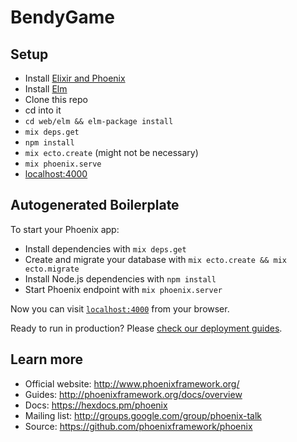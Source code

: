 # BendyGame

## Setup
- Install [Elixir and Phoenix](http://www.phoenixframework.org/docs/installation)
- Install [Elm](http://elm-lang.org:1234/install)
- Clone this repo
- cd into it
- `cd web/elm && elm-package install`
- `mix deps.get`
- `npm install`
- `mix ecto.create` (might not be necessary)
- `mix phoenix.serve`
- [localhost:4000](http://localhost:4000)

## Autogenerated Boilerplate

To start your Phoenix app:

  * Install dependencies with `mix deps.get`
  * Create and migrate your database with `mix ecto.create && mix ecto.migrate`
  * Install Node.js dependencies with `npm install`
  * Start Phoenix endpoint with `mix phoenix.server`

Now you can visit [`localhost:4000`](http://localhost:4000) from your browser.

Ready to run in production? Please [check our deployment guides](http://www.phoenixframework.org/docs/deployment).

## Learn more

  * Official website: http://www.phoenixframework.org/
  * Guides: http://phoenixframework.org/docs/overview
  * Docs: https://hexdocs.pm/phoenix
  * Mailing list: http://groups.google.com/group/phoenix-talk
  * Source: https://github.com/phoenixframework/phoenix
